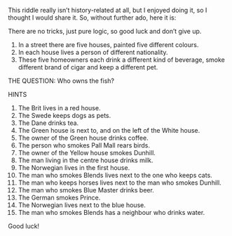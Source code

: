 This riddle really isn’t history-related at all, but I enjoyed doing it, so I thought I would share it. So, without further ado, here it is:

There are no tricks, just pure logic, so good luck and don’t give up.

1.  In a street there are five houses, painted five different colours.
2.  In each house lives a person of different nationality.
3.  These five homeowners each drink a different kind of beverage, smoke different brand of cigar and keep a different pet.   

THE QUESTION: Who owns the fish?

HINTS

1.  The Brit lives in a red house.
2.  The Swede keeps dogs as pets.
3.  The Dane drinks tea.
4.  The Green house is next to, and on the left of the White house.
5.  The owner of the Green house drinks coffee.
6.  The person who smokes Pall Mall rears birds.
7.  The owner of the Yellow house smokes Dunhill.
8.  The man living in the centre house drinks milk.
9.  The Norwegian lives in the first house.
10.  The man who smokes Blends lives next to the one who keeps cats.
11.  The man who keeps horses lives next to the man who smokes Dunhill.
12.  The man who smokes Blue Master drinks beer.
13.  The German smokes Prince.
14.  The Norwegian lives next to the blue house.
15.  The man who smokes Blends has a neighbour who drinks water.

Good luck!